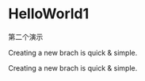 # HelloWorld1
第二个演示

Creating a new brach is quick & simple.

Creating a new brach is quick & simple.